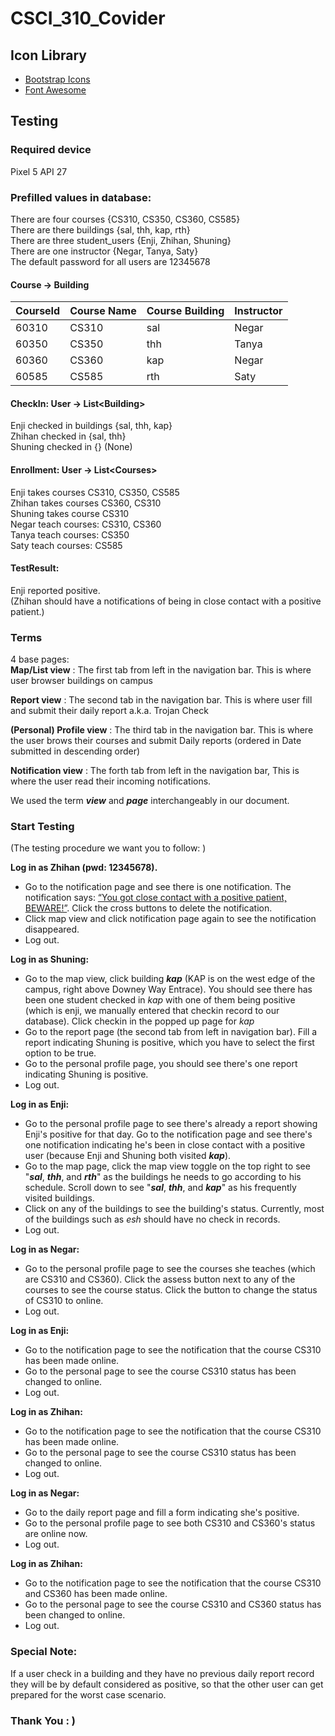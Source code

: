# CSCI_310_Covider

## Icon Library
- [Bootstrap Icons](https://icons.getbootstrap.com/)
- [Font Awesome](https://fontawesome.com/)


## Testing

### Required device
Pixel 5 API 27

### Prefilled values in database:

There are four courses {CS310, CS350, CS360, CS585}  
There are there buildings {sal, thh, kap, rth}  
There are three student_users {Enji, Zhihan, Shuning}  
There are one instructor {Negar, Tanya, Saty}  
The default password for all users are 12345678  

#### Course -> Building

|CourseId      |  Course Name    |   Course Building   |    Instructor  |
| ---- | ---- | ---- | ---- |
|   60310   | CS310     | sal      | Negar     |
|   60350   | CS350     | thh     | Tanya     |
|   60360   | CS360     | kap     | Negar     |
|   60585   | CS585    | rth     | Saty     |

#### CheckIn: User -> List\<Building\>
Enji checked in buildings {sal, thh, kap}  
Zhihan checked in {sal, thh}  
Shuning checked in {} (None)  

#### Enrollment: User -> List\<Courses\>
Enji takes courses CS310, CS350, CS585  
Zhihan takes courses CS360, CS310  
Shuning takes course CS310  
Negar teach courses: CS310, CS360  
Tanya teach courses: CS350  
Saty teach courses: CS585  

#### TestResult:
Enji reported positive.  
(Zhihan should have a notifications of being in close contact with a positive patient.)

### Terms 

4 base pages:  
**Map/List view** : The first tab from left in the navigation bar. This is where user browser buildings on campus

**Report view** : The second tab in the navigation bar. This is where user fill and submit their daily report a.k.a. Trojan Check

**(Personal) Profile view** : The third tab in the navigation bar. This is where the user brows their courses and submit Daily reports (ordered in Date submitted in descending order)

**Notification view** : The forth tab from left in the navigation bar, This is where the user read their incoming notifications.

We used the term ***view*** and ***page*** interchangeably in our document.

### Start Testing

(The testing procedure we want you to follow:  )

**Log in as Zhihan (pwd: 12345678).**

- Go to the notification page and see there is one notification. The notification says: <u>“You got close contact with a positive patient, BEWARE!”</u>. Click the cross buttons to delete the notification. 
- Click map view and click notification page again to see the notification disappeared. 
- Log out.

**Log in as Shuning:**

- Go to the map view, click building ***kap*** (KAP is on the west edge of the campus, right above Downey Way Entrace). You should see there has been one student checked in *kap* with one of them being positive (which is enji, we manually entered that checkin record to our database). Click checkin in the popped up page for *kap*
- Go to the report page (the second tab from left in navigation bar). Fill a report indicating Shuning is positive, which you have to select the first option to be true. 
- Go to the personal profile page, you should see there's one report indicating Shuning is positive.
- Log out.

**Log in as Enji:**

- Go to the personal profile page to see there's already a report showing Enji's positive for that day. Go to the notification page and see there's one notification indicating he's been in close contact with a positive user (because Enji and Shuning both visited ***kap***).
- Go to the map page, click the map view toggle on the top right to see "***sal***, ***thh***, and ***rth***" as the buildings he needs to go according to his schedule. Scroll down to see "***sal***, ***thh***, and ***kap***" as his frequently visited buildings. 
- Click on any of the buildings to see the building's status. Currently, most of the buildings such as *esh* should have no check in records. 
- Log out.

**Log in as Negar:**

- Go to the personal profile page to see the courses she teaches (which are CS310 and CS360). Click the assess button next to any of the courses to see the course status. Click the button to change the status of CS310 to online.
- Log out.

**Log in as Enji:**

- Go to the notification page to see the notification that the course CS310 has been made online. 
- Go to the personal page to see the course CS310 status has been changed to online.
- Log out.

**Log in as Zhihan:**

- Go to the notification page to see the notification that the course CS310 has been made online. 
- Go to the personal page to see the course CS310 status has been changed to online.
- Log out.

**Log in as Negar:**

- Go to the daily report page and fill a form indicating she's positive.
- Go to the personal profile page to see both CS310 and CS360's status are online now.
- Log out.

**Log in as Zhihan:**

- Go to the notification page to see the notification that the course CS310 and CS360 has been made online. 
- Go to the personal page to see the course CS310 and CS360 status has been changed to online.
- Log out.

### Special Note:
If a user check in a building and they have no previous daily report record they will be by default considered as positive, so that the other user can get prepared for the worst case scenario.

### Thank You : )
